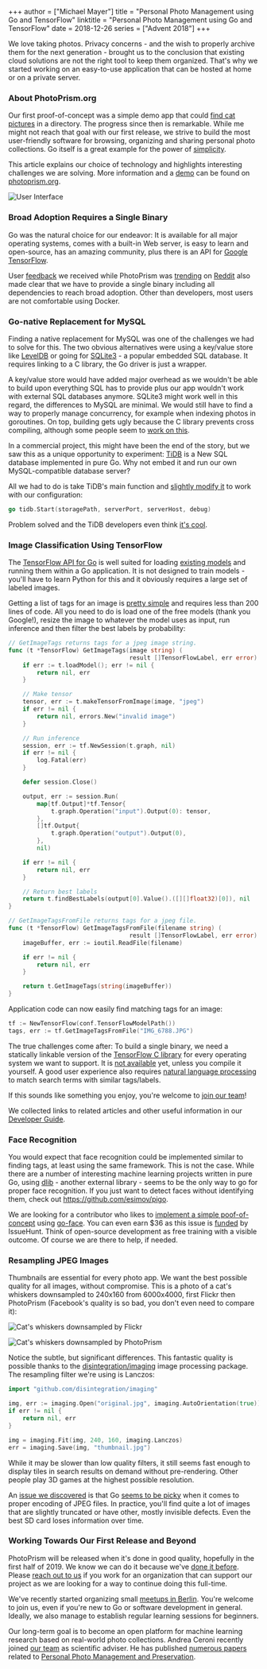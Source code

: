 +++
author = ["Michael Mayer"]
title = "Personal Photo Management using Go and TensorFlow"
linktitle = "Personal Photo Management using Go and TensorFlow"
date = 2018-12-26
series = ["Advent 2018"]
+++

We love taking photos. Privacy concerns - and the wish to properly archive them for the next generation -
brought us to the conclusion that existing cloud solutions are not the right tool to keep them organized.
That's why we started working on an easy-to-use application that can be hosted at home or on a private server.

### About PhotoPrism.org ###

Our first proof-of-concept was a simple demo app that could [find cat pictures](https://github.com/photoprism/photoprism/wiki/Screenshots) in a directory.
The progress since then is remarkable.
While me might not reach that goal with our first release, we strive to build the most user-friendly software for browsing, organizing and sharing
personal photo collections.
Go itself is a great example for the power of [simplicity](https://talks.golang.org/2015/simplicity-is-complicated.slide).

This article explains our choice of technology and highlights interesting challenges we are solving.
More information and a [demo](https://demo.photoprism.org/) can be found on [photoprism.org](https://photoprism.org/).

![User Interface](/postimages/advent-2018/photoprism/preview.jpg)

### Broad Adoption Requires a Single Binary ###

Go was the natural choice for our endeavor: It is available for all major operating systems,
comes with a built-in Web server, is easy to learn and open-source, has an amazing community,
plus there is an API for [Google TensorFlow](https://www.tensorflow.org/).

User [feedback](https://github.com/photoprism/photoprism/wiki/Concerns) we received while PhotoPrism was [trending](https://www.reddit.com/r/selfhosted/comments/9op2kn/photoprism_new_selfhosted_free_software_photo/) on [Reddit](https://www.reddit.com/r/golang/comments/9nwjpf/photoprism_personal_photo_management_powered_by/)
also made clear that we have to provide a single binary including all dependencies to reach broad adoption.
Other than developers, most users are not comfortable using Docker.

### Go-native Replacement for MySQL ###

Finding a native replacement for MySQL was one of the challenges we had to solve for this.
The two obvious alternatives were using a key/value store like [LevelDB](https://github.com/google/leveldb)
or going for [SQLite3](https://github.com/mattn/go-sqlite3) - a popular
embedded SQL database. It requires linking to a C library, the Go driver is just a wrapper.

A key/value store would have added major overhead as we wouldn't be able to build upon everything
SQL has to provide plus our app wouldn't work with external SQL databases anymore.
SQLite3 might work well in this regard, the differences to MySQL are minimal. We would still
have to find a way to properly manage concurrency, for example when indexing photos in goroutines.
On top, building gets ugly because the C library prevents cross compiling, although
some people seem to [work on this](https://github.com/karalabe/xgo).

In a commercial project, this might have been the end of the story, but we saw this as a unique
opportunity to experiment: [TiDB](https://github.com/pingcap/tidb) is a New SQL database implemented in pure Go.
Why not embed it and run our own MySQL-compatible database server?

All we had to do is take TiDB's main function and [slightly modify it](https://github.com/photoprism/photoprism/blob/develop/internal/tidb/server.go)
to work with our configuration:

```go
go tidb.Start(storagePath, serverPort, serverHost, debug)
```

Problem solved and the TiDB developers even think [it's cool](https://github.com/photoprism/photoprism/issues/60#issuecomment-448470212).

### Image Classification Using TensorFlow ###

The [TensorFlow API for Go](https://www.tensorflow.org/install/lang_go) is well suited for loading [existing models](https://github.com/tensorflow/models/blob/master/research/slim/README.md)
and running them within a Go application.
It is not designed to train models - you'll have to learn Python for this and it obviously requires a large set of labeled images.

Getting a list of tags for an image is [pretty simple](https://outcrawl.com/image-recognition-api-go-tensorflow) and requires less than 200 lines of code.
All you need to do is load one of the free models (thank you Google!), resize the image to whatever the model uses as input,
run inference and then filter the best labels by probability:

```go
// GetImageTags returns tags for a jpeg image string.
func (t *TensorFlow) GetImageTags(image string) (
                                  result []TensorFlowLabel, err error) {
	if err := t.loadModel(); err != nil {
		return nil, err
	}

	// Make tensor
	tensor, err := t.makeTensorFromImage(image, "jpeg")
	if err != nil {
		return nil, errors.New("invalid image")
	}

	// Run inference
	session, err := tf.NewSession(t.graph, nil)
	if err != nil {
		log.Fatal(err)
	}

	defer session.Close()

	output, err := session.Run(
		map[tf.Output]*tf.Tensor{
			t.graph.Operation("input").Output(0): tensor,
		},
		[]tf.Output{
			t.graph.Operation("output").Output(0),
		},
		nil)

	if err != nil {
		return nil, err
	}

	// Return best labels
	return t.findBestLabels(output[0].Value().([][]float32)[0]), nil
}

// GetImageTagsFromFile returns tags for a jpeg file.
func (t *TensorFlow) GetImageTagsFromFile(filename string) (
                                  result []TensorFlowLabel, err error) {
	imageBuffer, err := ioutil.ReadFile(filename)

	if err != nil {
		return nil, err
	}

	return t.GetImageTags(string(imageBuffer))
}
```

Application code can now easily find matching tags for an image:

```go
tf := NewTensorFlow(conf.TensorFlowModelPath())
tags, err := tf.GetImageTagsFromFile("IMG_6788.JPG")
```

The true challenges come after: To build a single binary, we need a statically linkable
version of the [TensorFlow C library](https://github.com/photoprism/photoprism/issues/83) for
every operating system we want to support. It is [not available](https://github.com/tensorflow/tensorflow/issues/15563) yet,
unless you compile it yourself. A good user experience also requires [natural language processing](https://github.com/photoprism/photoprism/wiki/Image-Classification#natural-language-processing) to match search terms with similar tags/labels.

If this sounds like something you enjoy, you're welcome to [join our team](https://docs.photoprism.org/en/latest/contribute/)!

We collected links to related articles and other useful information in our
[Developer Guide](https://github.com/photoprism/photoprism/wiki/Image-Classification).

### Face Recognition ###

You would expect that face recognition could be implemented similar to finding tags,
at least using the same framework. This is not the case.
While there are a number of interesting machine learning projects written in
pure Go, using [dlib](http://dlib.net/) - another external library - seems to be
the only way to go for proper face recognition. If you just want to detect faces
without identifying them, check out https://github.com/esimov/pigo.

We are looking for a contributor who likes to [implement a simple poof-of-concept](https://github.com/photoprism/photoprism/issues/22)
using [go-face](https://github.com/Kagami/go-face).
You can even earn $36 as this issue is [funded](https://github.com/photoprism/photoprism/issues?q=is%3Aissue+is%3Aopen+label%3AIssueHunt) by IssueHunt.
Think of open-source development as free training with a visible outcome. Of course we are there to help, if needed.

### Resampling JPEG Images ###

Thumbnails are essential for every photo app. We want the best possible
quality for all images, without compromise. This is a photo of a cat's whiskers
downsampled to 240x160 from 6000x4000, first Flickr then PhotoPrism
(Facebook's quality is so bad, you don't even need to compare it):

![Cat's whiskers downsampled by Flickr](/postimages/advent-2018/photoprism/flickr.png)

![Cat's whiskers downsampled by PhotoPrism](/postimages/advent-2018/photoprism/photoprism.png)

Notice the subtle, but significant differences. This fantastic quality
is possible thanks to the [disintegration/imaging](https://github.com/disintegration/imaging)
image processing package. The resampling filter we're using is Lanczos:

```go
import "github.com/disintegration/imaging"

img, err := imaging.Open("original.jpg", imaging.AutoOrientation(true))
if err != nil {
    return nil, err
}

img = imaging.Fit(img, 240, 160, imaging.Lanczos)
err = imaging.Save(img, "thumbnail.jpg")
```

While it may be slower than low quality filters, it still seems fast
enough to display tiles in search results on demand without pre-rendering.
Other people play 3D games at the highest possible resolution.

An [issue we discovered](https://github.com/photoprism/photoprism/issues/36) is
that Go [seems to be picky](https://github.com/golang/go/issues/10447) when it comes to proper encoding of JPEG files.
In practice, you'll find quite a lot of images that are slightly truncated
or have other, mostly invisible defects. Even the best SD card loses information over time.

### Working Towards Our First Release and Beyond ###

PhotoPrism will be released when it's done in good quality, hopefully in the first half of 2019.
We know we can do it because we've [done it before](https://github.com/photoprism/photoprism/wiki/Mediencenter).
Please [reach out to us](mailto:hello@photoprism.org) if you work for an organization that can support our project
as we are looking for a way to continue doing this full-time.

We've recently started organizing small [meetups in Berlin](https://github.com/photoprism/photoprism/wiki/Meetups).
You're welcome to join us, even if you're new to Go or software development in general.
Ideally, we also manage to establish regular learning sessions for beginners.

Our long-term goal is to become an open platform for machine learning research
based on real-world photo collections. Andrea Ceroni
recently joined [our team](https://docs.photoprism.org/en/latest/team/) as scientific adviser. He has
published [numerous papers](https://github.com/photoprism/photoprism/wiki/Research) related to
[Personal Photo Management and Preservation](https://dl.photoprism.org/slides/Personal%20Photo%20Management%20and%20Preservation.pdf).